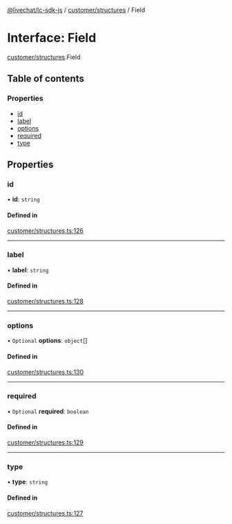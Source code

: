 [@livechat/lc-sdk-js](../README.md) / [customer/structures](../modules/customer_structures.md) / Field

# Interface: Field

[customer/structures](../modules/customer_structures.md).Field

## Table of contents

### Properties

- [id](customer_structures.Field.md#id)
- [label](customer_structures.Field.md#label)
- [options](customer_structures.Field.md#options)
- [required](customer_structures.Field.md#required)
- [type](customer_structures.Field.md#type)

## Properties

### id

• **id**: `string`

#### Defined in

[customer/structures.ts:126](https://github.com/livechat/lc-sdk-js/blob/a3fdde0/src/customer/structures.ts#L126)

___

### label

• **label**: `string`

#### Defined in

[customer/structures.ts:128](https://github.com/livechat/lc-sdk-js/blob/a3fdde0/src/customer/structures.ts#L128)

___

### options

• `Optional` **options**: `object`[]

#### Defined in

[customer/structures.ts:130](https://github.com/livechat/lc-sdk-js/blob/a3fdde0/src/customer/structures.ts#L130)

___

### required

• `Optional` **required**: `boolean`

#### Defined in

[customer/structures.ts:129](https://github.com/livechat/lc-sdk-js/blob/a3fdde0/src/customer/structures.ts#L129)

___

### type

• **type**: `string`

#### Defined in

[customer/structures.ts:127](https://github.com/livechat/lc-sdk-js/blob/a3fdde0/src/customer/structures.ts#L127)
